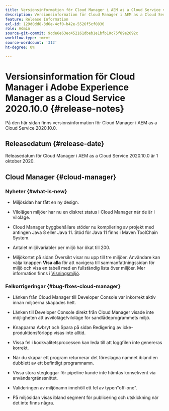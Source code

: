 ```yaml
---
title: Versionsinformation för Cloud Manager i AEM as a Cloud Service version 2020.10.0
description: Versionsinformation för Cloud Manager i AEM as a Cloud Service version 2020.10.0
feature: Release Information
exl-id: 129d0dd8-3d6e-4cf0-b42e-5526f5cf0836
role: Admin
source-git-commit: 9cde6e63ec452161dbeb1e1bfb10c75f89e2692c
workflow-type: tm+mt
source-wordcount: '312'
ht-degree: 0%

---
```


# Versionsinformation för Cloud Manager i Adobe Experience Manager as a Cloud Service 2020.10.0 {#release-notes}

På den här sidan finns versionsinformation för Cloud Manager i AEM as a Cloud Service 2020.10.0.

## Releasedatum {#release-date}

Releasedatum för Cloud Manager i AEM as a Cloud Service 2020.10.0 är 1 oktober 2020.

## Cloud Manager {#cloud-manager}

### Nyheter {#what-is-new}

* Miljösidan har fått en ny design.

* Vilolägen miljöer har nu en diskret status i Cloud Manager när de är i viloläge.

* Cloud Manager byggbehållare stöder nu kompilering av projekt med antingen Java 8 eller Java 11. Stöd för Java 11 finns i Maven ToolChain System.

* Antalet miljövariabler per miljö har ökat till 200.

* Miljökortet på sidan Översikt visar nu upp till tre miljöer. Användare kan välja knappen **Visa alla** för att navigera till sammanfattningssidan för miljö och visa en tabell med en fullständig lista över miljöer.
Mer information finns i [Visningsmiljö](/help/implementing/cloud-manager/manage-environments.md#viewing-environment).


### Felkorrigeringar {#bug-fixes-cloud-manager}

* Länken från Cloud Manager till Developer Console var inkorrekt aktiv innan miljöerna skapades helt.

* Länken till Developer Console direkt från Cloud Manager visade inte möjligheten att avviloläge/viloläge för sandlådeprogrammets miljö.

* Knapparna Avbryt och Spara på sidan Redigering av icke-produktionsförlopp visas inte alltid.

* Vissa fel i kodkvalitetsprocessen kan leda till att loggfilen inte genereras korrekt.

* När du skapar ett program returnerar det föreslagna namnet ibland en dubblett av ett befintligt programnamn.

* Vissa stora stegloggar för pipeline kunde inte hämtas konsekvent via användargränssnittet.

* Valideringen av miljönamn innehöll ett fel av typen&quot;off-one&quot;.

* På miljösidan visas ibland segment för publicering och utskickning när det inte finns några.

